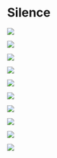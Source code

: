 # Silence

![](../../../0x/3363a71da663f77acf4797802e7378d5)

![](../../../0x/30e9d59011f92874eadfa9fb0d9be6b5)

![](../../../0x/569c8963a0ca8f92509187f709c4cfeb)

![](../../../0x/3a53c81bdc55f6a7cb29d9c2c791f2d0)

![](../../../0x/7ad2951f98c60fb828e7187597e7329e)

![](../../../0x/7b5919eb63d322bbcf728341d17621ef)

![](../../../0x/94a9d3c583e08979fec0adf438959c6a)

![](../../../0x/97d908c86f09f8c0fb5e09c8df74eda2)

![](../../../0x/224f0335abbd2a9c596fc3b16a10e799)

![](../../../0x/0a10e9fed0cbd9b752dddd0508a974ed)